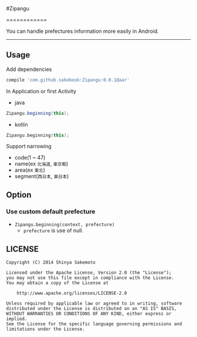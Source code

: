 #Zipangu

============

You can handle prefectures information more easily in Android.

---

## Usage
Add dependencies

```gradle
compile 'com.github.sakebook:Zipangu:0.0.1@aar'
```

In Application or first Activity 

 * java
 
```java
Zipangu.beginning(this);
```

 * kotlin
 
```kotlin
Zipangu.beginning(this);
```

Support narrowing

 * code(1 ~ 47)
 * name(ex `北海道`, `東京都`)
 * area(ex `東北`)
 * segment(`西日本`, `東日本`)


## Option

### Use custom default prefecture  

 * `Zipangu.beginning(context, prefecture)`
   * `prefecture` is use of null.


## LICENSE
```
Copyright (C) 2014 Shinya Sakemoto

Licensed under the Apache License, Version 2.0 (the "License");
you may not use this file except in compliance with the License.
You may obtain a copy of the License at

    http://www.apache.org/licenses/LICENSE-2.0

Unless required by applicable law or agreed to in writing, software
distributed under the License is distributed on an "AS IS" BASIS,
WITHOUT WARRANTIES OR CONDITIONS OF ANY KIND, either express or implied.
See the License for the specific language governing permissions and
limitations under the License.
```